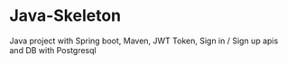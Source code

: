 # Java-Skeleton
Java project with Spring boot, Maven, JWT Token, Sign in / Sign up apis and DB with Postgresql

